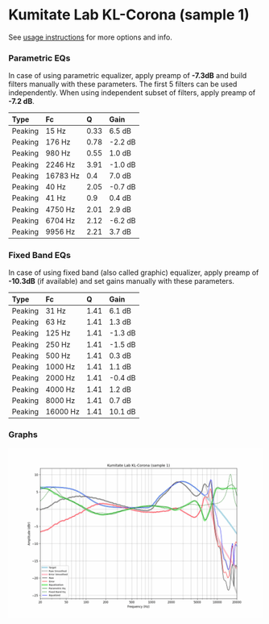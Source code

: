 # Kumitate Lab KL-Corona (sample 1)
See [usage instructions](https://github.com/jaakkopasanen/AutoEq#usage) for more options and info.

### Parametric EQs
In case of using parametric equalizer, apply preamp of **-7.3dB** and build filters manually
with these parameters. The first 5 filters can be used independently.
When using independent subset of filters, apply preamp of **-7.2 dB**.

| Type    | Fc       |    Q | Gain    |
|:--------|:---------|:-----|:--------|
| Peaking | 15 Hz    | 0.33 | 6.5 dB  |
| Peaking | 176 Hz   | 0.78 | -2.2 dB |
| Peaking | 980 Hz   | 0.55 | 1.0 dB  |
| Peaking | 2246 Hz  | 3.91 | -1.0 dB |
| Peaking | 16783 Hz | 0.4  | 7.0 dB  |
| Peaking | 40 Hz    | 2.05 | -0.7 dB |
| Peaking | 41 Hz    | 0.9  | 0.4 dB  |
| Peaking | 4750 Hz  | 2.01 | 2.9 dB  |
| Peaking | 6704 Hz  | 2.12 | -6.2 dB |
| Peaking | 9956 Hz  | 2.21 | 3.7 dB  |

### Fixed Band EQs
In case of using fixed band (also called graphic) equalizer, apply preamp of **-10.3dB**
(if available) and set gains manually with these parameters.

| Type    | Fc       |    Q | Gain    |
|:--------|:---------|:-----|:--------|
| Peaking | 31 Hz    | 1.41 | 6.1 dB  |
| Peaking | 63 Hz    | 1.41 | 1.3 dB  |
| Peaking | 125 Hz   | 1.41 | -1.3 dB |
| Peaking | 250 Hz   | 1.41 | -1.5 dB |
| Peaking | 500 Hz   | 1.41 | 0.3 dB  |
| Peaking | 1000 Hz  | 1.41 | 1.1 dB  |
| Peaking | 2000 Hz  | 1.41 | -0.4 dB |
| Peaking | 4000 Hz  | 1.41 | 1.2 dB  |
| Peaking | 8000 Hz  | 1.41 | 0.7 dB  |
| Peaking | 16000 Hz | 1.41 | 10.1 dB |

### Graphs
![](./Kumitate%20Lab%20KL-Corona%20(sample%201).png)